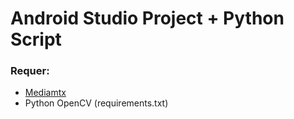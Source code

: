 # Android Studio Project + Python Script
### Requer:
* [Mediamtx](https://github.com/bluenviron/mediamtx)
* Python OpenCV (requirements.txt)

### 
